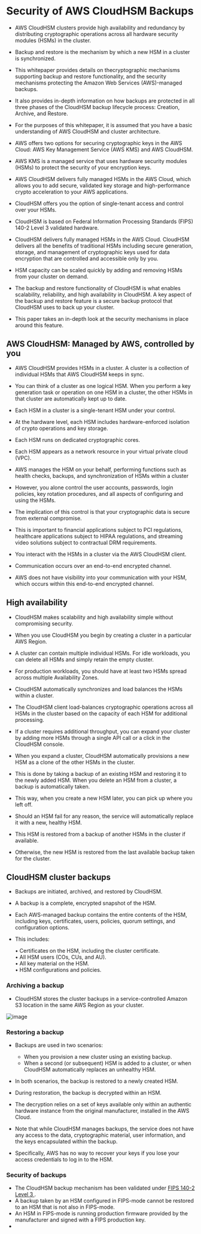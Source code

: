 # Security of AWS CloudHSM Backups

- AWS CloudHSM clusters provide high availability and redundancy by distributing cryptographic operations across all hardware security modules (HSMs) in the cluster.
- Backup and restore is the mechanism by which a new HSM in a cluster is synchronized.
- This whitepaper provides details on thecryptographic mechanisms supporting backup and restore functionality, and the security mechanisms protecting the Amazon Web Services (AWS)-managed backups.
- It also provides in-depth information on how backups are protected in all three phases of the CloudHSM backup lifecycle process: Creation, Archive, and Restore.
- For the purposes of this whitepaper, it is assumed that you have a basic understanding of AWS CloudHSM and cluster architecture.

- AWS offers two options for securing cryptographic keys in the AWS Cloud: AWS Key Management Service (AWS KMS) and AWS CloudHSM.
- AWS KMS is a managed service that uses hardware security modules (HSMs) to protect the security of your encryption keys. 
- AWS CloudHSM delivers fully managed HSMs in the AWS Cloud, which allows you to add secure, validated key storage and high-performance crypto acceleration to your AWS applications.
- CloudHSM offers you the option of single-tenant access and control over your HSMs.
- CloudHSM is based on Federal Information Processing Standards (FIPS) 140-2 Level 3 validated hardware.
- CloudHSM delivers fully managed HSMs in the AWS Cloud. CloudHSM delivers all the benefits of traditional HSMs including secure generation, storage, and management of cryptographic keys used for data encryption that are controlled and accessible only by you.
- HSM capacity can be scaled quickly by adding and removing HSMs from your cluster on demand. 
- The backup and restore functionality of CloudHSM is what enables scalability, reliability, and high availability in CloudHSM. A key aspect of the backup and restore feature is a secure backup protocol that CloudHSM uses to back up your cluster. 
- This paper takes an in-depth look at the security mechanisms in place around this feature.

## AWS CloudHSM: Managed by AWS, controlled by you
- AWS CloudHSM provides HSMs in a cluster. A cluster is a collection of individual HSMs that AWS CloudHSM keeps in sync. 
- You can think of a cluster as one logical HSM. When you perform a key generation task or operation on one HSM in a cluster, the other HSMs in that cluster are automatically kept up to date. 
- Each HSM in a cluster is a single-tenant HSM under your control. 
- At the hardware level, each HSM includes hardware-enforced isolation of crypto operations and key storage. 
- Each HSM runs on dedicated cryptographic cores.
- Each HSM appears as a network resource in your virtual private cloud (VPC).

- AWS manages the HSM on your behalf, performing functions such as health checks, backups, and synchronization of HSMs within a cluster
- However, you alone control the user accounts, passwords, login policies, key rotation procedures, and all aspects of configuring and using the HSMs.
- The implication of this control is that your cryptographic data is secure from external compromise. 
- This is important to financial applications subject to PCI regulations, healthcare applications subject to HIPAA regulations, and streaming video solutions subject to contractual DRM requirements.

- You interact with the HSMs in a cluster via the AWS CloudHSM client.
- Communication occurs over an end-to-end encrypted channel. 
- AWS does not have visibility into your communication with your HSM, which occurs within this end-to-end encrypted channel.

## High availability
- CloudHSM makes scalability and high availability simple without compromising security.
- When you use CloudHSM you begin by creating a cluster in a particular AWS Region. 
- A cluster can contain multiple individual HSMs. For idle workloads, you can delete all HSMs and simply retain the empty cluster. 
- For production workloads, you should have at least two HSMs spread across multiple Availability Zones. 

- CloudHSM automatically synchronizes and load balances the HSMs within a cluster.
- The CloudHSM client load-balances cryptographic operations across all HSMs in the cluster based on the capacity of each HSM for additional processing. 
- If a cluster requires additional throughput, you can expand your cluster by adding more HSMs through a single API call or a click in the CloudHSM console.

- When you expand a cluster, CloudHSM automatically provisions a new HSM as a clone of the other HSMs in the cluster. 
- This is done by taking a backup of an existing HSM and restoring it to the newly added HSM. When you delete an HSM from a cluster, a backup is automatically taken. 

- This way, when you create a new HSM later, you can pick up where you left off. 
- Should an HSM fail for any reason, the service will automatically replace it with a new, healthy HSM. 
- This HSM is restored from a backup of another HSMs in the cluster if available. 
- Otherwise, the new HSM is restored from the last available backup taken for the cluster.

## CloudHSM cluster backups
- Backups are initiated, archived, and restored by CloudHSM. 
- A backup is a complete, encrypted snapshot of the HSM.
- Each AWS-managed backup contains the entire contents of the HSM, including keys, certificates, users, policies, quorum settings, and configuration options.
- This includes:

    • Certificates on the HSM, including the cluster certificate.  
    • All HSM users (COs, CUs, and AU).  
    • All key material on the HSM.  
    • HSM configurations and policies.  

### Archiving a backup 
- CloudHSM stores the cluster backups in a service-controlled Amazon S3 location in the same AWS Region as your cluster.

![image](https://user-images.githubusercontent.com/23625821/130732655-561b5e18-acf2-496b-a00e-0650b2eacee8.png)

### Restoring a backup
- Backups are used in two scenarios: 
   - When you provision a new cluster using an existing backup.
   - When a second (or subsequent) HSM is added to a cluster, or when CloudHSM automatically replaces an unhealthy HSM.

- In both scenarios, the backup is restored to a newly created HSM.
- During restoration, the backup is decrypted within an HSM. 
- The decryption relies on a set of keys available only within an authentic hardware instance from the original manufacturer, installed in the AWS Cloud.

- Note that while CloudHSM manages backups, the service does not have any access to the data, cryptographic material, user information, and the keys encapsulated within the backup. 
- Specifically, AWS has no way to recover your keys if you lose your access credentials to log in to the HSM.

### Security of backups
- The CloudHSM backup mechanism has been validated under <a href="https://csrc.nist.gov/csrc/media/projects/cryptographic-module-validation-program/documents/security-policies/140sp2850.pdf"> FIPS 140-2 Level 3 </a> .
- A backup taken by an HSM configured in FIPS-mode cannot be restored to an HSM that is not also in FIPS-mode.
- An HSM in FIPS-mode is running production firmware provided by the manufacturer and signed with a FIPS production key.
- 
